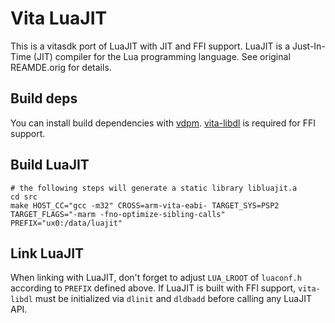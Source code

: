 # Vita LuaJIT

This is a vitasdk port of LuaJIT with JIT and FFI support.
LuaJIT is a Just-In-Time (JIT) compiler for the Lua programming language.
See original REAMDE.orig for details.

## Build deps

You can install build dependencies with [vdpm](https://github.com/vitasdk/vdpm). [vita-libdl](https://github.com/hyln9/vita-libdl) is required for FFI support.

## Build LuaJIT

```
# the following steps will generate a static library libluajit.a
cd src
make HOST_CC="gcc -m32" CROSS=arm-vita-eabi- TARGET_SYS=PSP2 TARGET_FLAGS="-marm -fno-optimize-sibling-calls" PREFIX="ux0:/data/luajit"
```

## Link LuaJIT

When linking with LuaJIT, don't forget to adjust `LUA_LROOT` of `luaconf.h` according to `PREFIX` defined above.
If LuaJIT is built with FFI support, `vita-libdl` must be initialized via `dlinit` and `dldbadd` before calling any LuaJIT API.
